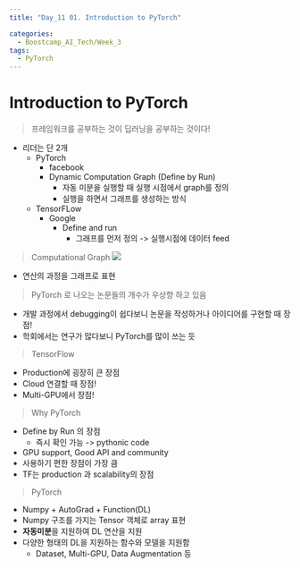 ```yaml
---
title: "Day_11 01. Introduction to PyTorch"

categories:
  - Boostcamp_AI_Tech/Week_3
tags:
  - PyTorch
--- 
```


# Introduction to PyTorch

> 프레임워크를 공부하는 것이 딥러닝을 공부하는 것이다!

- 리더는 단 2개
  - PyTorch
    - facebook
    - Dynamic Computation Graph (Define by Run)
      - 자동 미분을 실행할 때 실행 시점에서 graph를 정의
      - 실행을 하면서 그래프를 생성하는 방식
  - TensorFLow
    - Google
      - Define and run
        - 그래프를 먼저 정의 -> 실행시점에 데이터 feed

> Computational Graph
    ![]({{site.url}}/assets/images/boostcamp/2021-08-17-09-41-51.png)

- 연산의 과정을 그래프로 표현

> PyTorch 로 나오는 논문들의 개수가 우상향 하고 있음

- 개발 과정에서 debugging이 쉽다보니 논문을 작성하거나 아이디어를 구현할 때 장점!
- 학회에서는 연구가 많다보니 PyTorch를 많이 쓰는 듯

> TensorFlow

- Production에 굉장히 큰 장점
- Cloud 연결할 때 장점!
- Multi-GPU에서 장점!

> Why PyTorch

- Define by Run 의 장점
  - 즉시 확인 가능 -> pythonic code
- GPU support, Good API and community
- 사용하기 편한 장점이 가장 큼
- TF는 production 과 scalability의 장점

> PyTorch

- Numpy + AutoGrad + Function(DL)
- Numpy 구조를 가지는 Tensor 객체로 array 표현
- **자동미분**을 지원하여 DL 연산을 지원
- 다양한 형태의 DL을 지원하는 함수와 모델을 지원함
  - Dataset, Multi-GPU, Data Augmentation 등




